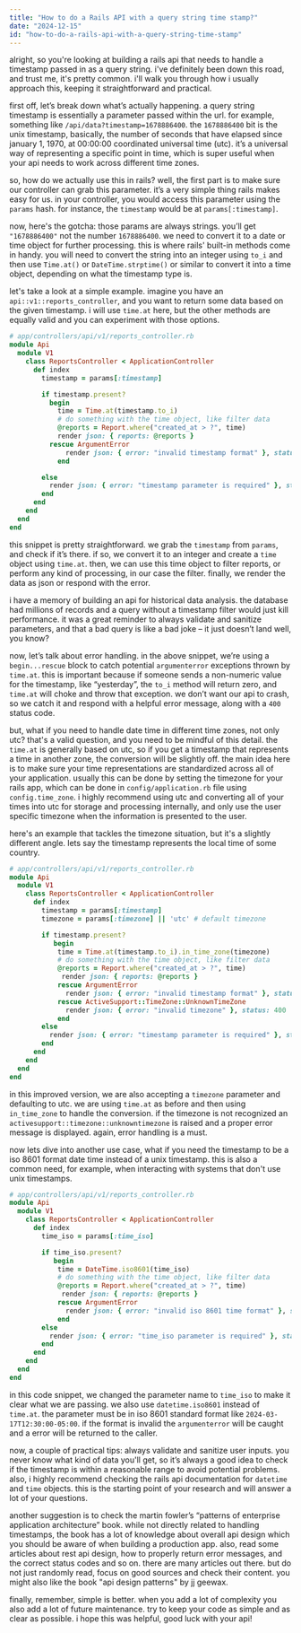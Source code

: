 ```yaml
---
title: "How to do a Rails API with a query string time stamp?"
date: "2024-12-15"
id: "how-to-do-a-rails-api-with-a-query-string-time-stamp"
---
```


alright, so you're looking at building a rails api that needs to handle a timestamp passed in as a query string. i've definitely been down this road, and trust me, it's pretty common. i'll walk you through how i usually approach this, keeping it straightforward and practical.

first off, let’s break down what’s actually happening. a query string timestamp is essentially a parameter passed within the url. for example, something like `/api/data?timestamp=1678886400`. the `1678886400` bit is the unix timestamp, basically, the number of seconds that have elapsed since january 1, 1970, at 00:00:00 coordinated universal time (utc).  it’s a universal way of representing a specific point in time, which is super useful when your api needs to work across different time zones.

so, how do we actually use this in rails? well, the first part is to make sure our controller can grab this parameter. it’s a very simple thing rails makes easy for us. in your controller, you would access this parameter using the `params` hash. for instance, the `timestamp` would be at `params[:timestamp]`.

now, here's the gotcha: those params are always strings. you’ll get `"1678886400"` not the number `1678886400`. we need to convert it to a date or time object for further processing. this is where rails' built-in methods come in handy. you will need to convert the string into an integer using `to_i` and then use `Time.at()` or `DateTime.strptime()` or similar to convert it into a time object, depending on what the timestamp type is.

let's take a look at a simple example. imagine you have an `api::v1::reports_controller`, and you want to return some data based on the given timestamp. i will use `time.at` here, but the other methods are equally valid and you can experiment with those options.

```ruby
# app/controllers/api/v1/reports_controller.rb
module Api
  module V1
    class ReportsController < ApplicationController
      def index
        timestamp = params[:timestamp]

        if timestamp.present?
          begin
            time = Time.at(timestamp.to_i)
            # do something with the time object, like filter data
            @reports = Report.where("created_at > ?", time)
            render json: { reports: @reports }
          rescue ArgumentError
              render json: { error: "invalid timestamp format" }, status: 400
            end

        else
          render json: { error: "timestamp parameter is required" }, status: 400
        end
      end
    end
  end
end
```

this snippet is pretty straightforward. we grab the `timestamp` from `params`, and check if it’s there. if so, we convert it to an integer and create a `time` object using `time.at`. then, we can use this time object to filter reports, or perform any kind of processing, in our case the filter. finally, we render the data as json or respond with the error.

i have a memory of building an api for historical data analysis. the database had millions of records and a query without a timestamp filter would just kill performance. it was a great reminder to always validate and sanitize parameters, and that a bad query is like a bad joke – it just doesn’t land well, you know?

now, let’s talk about error handling. in the above snippet, we’re using a `begin...rescue` block to catch potential `argumenterror` exceptions thrown by `time.at`. this is important because if someone sends a non-numeric value for the timestamp, like “yesterday”, the `to_i` method will return zero, and `time.at` will choke and throw that exception.  we don’t want our api to crash, so we catch it and respond with a helpful error message, along with a `400` status code.

but, what if you need to handle date time in different time zones, not only utc? that's a valid question, and you need to be mindful of this detail. the `time.at` is generally based on utc, so if you get a timestamp that represents a time in another zone, the conversion will be slightly off. the main idea here is to make sure your time representations are standardized across all of your application. usually this can be done by setting the timezone for your rails app, which can be done in `config/application.rb` file using `config.time_zone`. i highly recommend using utc and converting all of your times into utc for storage and processing internally, and only use the user specific timezone when the information is presented to the user.

here's an example that tackles the timezone situation, but it's a slightly different angle. lets say the timestamp represents the local time of some country.

```ruby
# app/controllers/api/v1/reports_controller.rb
module Api
  module V1
    class ReportsController < ApplicationController
      def index
        timestamp = params[:timestamp]
        timezone = params[:timezone] || 'utc' # default timezone

        if timestamp.present?
           begin
            time = Time.at(timestamp.to_i).in_time_zone(timezone)
            # do something with the time object, like filter data
            @reports = Report.where("created_at > ?", time)
             render json: { reports: @reports }
            rescue ArgumentError
              render json: { error: "invalid timestamp format" }, status: 400
            rescue ActiveSupport::TimeZone::UnknownTimeZone
              render json: { error: "invalid timezone" }, status: 400
            end
        else
          render json: { error: "timestamp parameter is required" }, status: 400
        end
      end
    end
  end
end
```

in this improved version, we are also accepting a `timezone` parameter and defaulting to utc. we are using `time.at` as before and then using `in_time_zone` to handle the conversion. if the timezone is not recognized an `activesupport::timezone::unknowntimezone` is raised and a proper error message is displayed. again, error handling is a must.

now lets dive into another use case, what if you need the timestamp to be a iso 8601 format date time instead of a unix timestamp. this is also a common need, for example, when interacting with systems that don't use unix timestamps.

```ruby
# app/controllers/api/v1/reports_controller.rb
module Api
  module V1
    class ReportsController < ApplicationController
      def index
        time_iso = params[:time_iso]

        if time_iso.present?
           begin
            time = DateTime.iso8601(time_iso)
            # do something with the time object, like filter data
            @reports = Report.where("created_at > ?", time)
             render json: { reports: @reports }
            rescue ArgumentError
              render json: { error: "invalid iso 8601 time format" }, status: 400
            end
        else
          render json: { error: "time_iso parameter is required" }, status: 400
        end
      end
    end
  end
end
```

in this code snippet, we changed the parameter name to `time_iso` to make it clear what we are passing. we also use `datetime.iso8601` instead of `time.at`. the parameter must be in iso 8601 standard format like `2024-03-17T12:30:00-05:00`. if the format is invalid the `argumenterror` will be caught and a error will be returned to the caller.

now, a couple of practical tips: always validate and sanitize user inputs. you never know what kind of data you'll get, so it’s always a good idea to check if the timestamp is within a reasonable range to avoid potential problems. also, i highly recommend checking the rails api documentation for `datetime` and `time` objects. this is the starting point of your research and will answer a lot of your questions.

another suggestion is to check the martin fowler’s “patterns of enterprise application architecture” book. while not directly related to handling timestamps, the book has a lot of knowledge about overall api design which you should be aware of when building a production app. also, read some articles about rest api design, how to properly return error messages, and the correct status codes and so on. there are many articles out there. but do not just randomly read, focus on good sources and check their content. you might also like the book "api design patterns" by jj geewax.

finally, remember, simple is better. when you add a lot of complexity you also add a lot of future maintenance. try to keep your code as simple and as clear as possible.  i hope this was helpful, good luck with your api!
